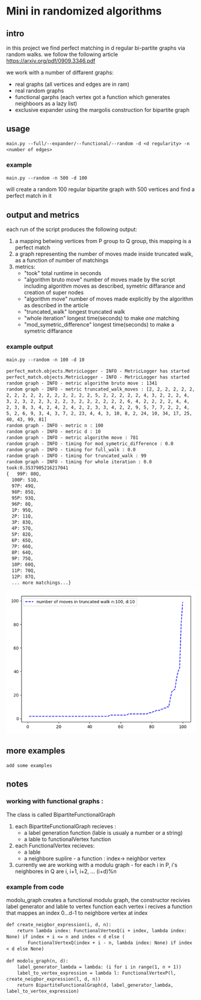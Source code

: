 # Mini in randomized algorithms
## intro
in this project we find perfect matching in d regular bi-partite graphs via random walks.
we follow the following article https://arxiv.org/pdf/0909.3346.pdf

we work with a number of diffarent graphs:
- real graphs (all vertices and edges are in ram) 
- real random graphs 
- functional garphs (each vertex got a function which generates neighboors as a lazy list)
- exclusive expander using the margolis construction for bipartite graph 
## usage
```
main.py --full/--expander/--functional/--random -d <d regularity> -n <number of edges>
```
### example 
```
main.py --random -n 500 -d 100
```
will create a random 100 regular bipartite graph with 500 vertices and find a perfect match in it

## output and metrics
each run of the script produces the following output:
1. a mapping betwing vertices from P group to Q group, this mapping is a perfect match
2. a graph representing the number of moves made inside truncated walk, as a function of number of matchings
3. metrics:
      - "took" total runtime in seconds
      - "algorithm bruto move" number of moves made by the script including algorithm moves as described, symetric diffarance and creation of super nodes
      - "algorithm move" number of moves made explicitly by the algorithm as described in the article 
      - "truncated_walk" longest truncated walk
      - "whole iteration" longest time(seconds) to make *one* matching 
      - "mod_symetric_difference" longest time(seconds) to make a symetric diffarance 
      
### example output  
  ```
  main.py --random -n 100 -d 10
  ```
  ```
  perfect_match.objects.MetricLogger - INFO - MetricLogger has started
perfect_match.objects.MetricLogger - INFO - MetricLogger has started
random graph - INFO - metric algorithm bruto move : 1341
random graph - INFO - metric truncated_walk_moves : [2, 2, 2, 2, 2, 2, 2, 2, 2, 2, 2, 2, 2, 2, 2, 2, 2, 5, 2, 2, 2, 2, 2, 4, 3, 2, 2, 2, 4, 3, 2, 3, 2, 2, 3, 2, 2, 3, 2, 2, 2, 2, 2, 2, 6, 4, 2, 2, 2, 2, 4, 4, 2, 3, 8, 3, 4, 2, 4, 2, 4, 2, 2, 3, 3, 4, 2, 2, 9, 5, 7, 7, 2, 2, 4, 5, 2, 6, 9, 3, 4, 3, 7, 2, 23, 4, 4, 3, 10, 8, 2, 24, 10, 34, 17, 25, 40, 43, 99, 81]
random graph - INFO - metric n : 100
random graph - INFO - metric d : 10
random graph - INFO - metric algorithm move : 781
random graph - INFO - timing for mod_symetric_difference : 0.0
random graph - INFO - timing for full_walk : 0.0
random graph - INFO - timing for truncated_walk : 99
random graph - INFO - timing for whole iteration : 0.0
took:0.3537905216217041
{   99P: 80Q,
    100P: 51Q,
    97P: 49Q,
    98P: 85Q,
    95P: 93Q,
    96P: 8Q,
    1P: 95Q,
    2P: 11Q,
    3P: 83Q,
    4P: 57Q,
    5P: 82Q,
    6P: 65Q,
    7P: 66Q,
    8P: 64Q,
    9P: 75Q,
    10P: 60Q,
    11P: 70Q,
    12P: 87Q,
    ... more matchings...}
  ```
  ![alt text](https://github.com/mishanius/mini1/blob/michael_real_graph/perfect_match/output_example/myplot.png "Logo Title Text 1")
   
## more examples 
```add some examples```

## notes
### working with functional graphs :
The class is called BipartiteFunctionalGraph
1. each BipartiteFunctionalGraph recieves :
      - a label generation function (lable is usualy a number or a string)
      - a lable to functionalVertex function
2. each FunctionalVertex recieves:
      - a lable 
      - a neighbore suplire - a function : index-> neighbor vertex
3. currently we are working with a modulu graph - for each i in P, i's neighbores in Q are i, i+1, i+2, ... (i+d)%n 
### example from code
modolu_graph creates a functional modulu graph, the constructor recivies label generator and lable to vertex function
each vertex i recives a function that mappes an index 0...d-1 to neighbore vertex at index
```
def create_neigbor_expression(i, d, n):
    return lambda index: FunctionalVertexQ(i + index, lambda index: None) if index + i <= n and index < d else (
        FunctionalVertexQ(index + i - n, lambda index: None) if index < d else None)

def modolu_graph(n, d):
    label_generator_lambda = lambda: (i for i in range(1, n + 1))
    label_to_vertex_expression = lambda l: FunctionalVertexP(l, create_neigbor_expression(l, d, n))
    return BipartiteFunctionalGraph(d, label_generator_lambda, label_to_vertex_expression)
```

